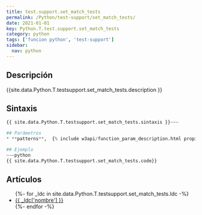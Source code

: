 ```yaml
---
title: test.support.set_match_tests
permalink: /Python/test-support/set_match_tests/
date: 2021-01-01
key: Python.T.test.support.set_match_tests
category: python
tags: ['funcion python', 'test-support']
sidebar: 
  nav: python
---
```


## Descripción
{{site.data.Python.T.testsupport.set_match_tests.description }}

## Sintaxis
~~~python
{{ site.data.Python.T.testsupport.set_match_tests.sintaxis }}~~~

## Parámetros
* **patterns**,  {% include w3api/function_param_description.html propiedad=site.data.Python.T.test.support.set_match_tests valor="patterns" %}

## Ejemplo
~~~python
{{ site.data.Python.T.testsupport.set_match_tests.code}}
~~~

## Artículos
<ul>
{%- for _ldc in site.data.Python.T.testsupport.set_match_tests.ldc -%}
   <li>
       <a href="{{_ldc['url'] }}">{{ _ldc['nombre'] }}</a>
   </li>
{%- endfor -%}
</ul>
